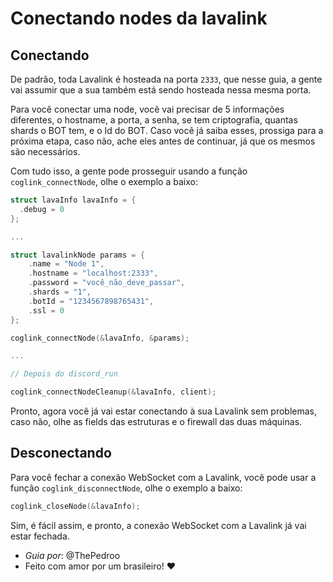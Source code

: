 # Conectando nodes da lavalink

## Conectando

De padrão, toda Lavalink é hosteada na porta `2333`, que nesse guia, a gente vai assumir que a sua também está sendo hosteada nessa mesma porta.

Para você conectar uma node, você vai precisar de 5 informações diferentes, o hostname, a porta, a senha, se tem criptografia, quantas shards o BOT tem, e o Id do BOT. Caso você já saiba esses, prossiga para a próxima etapa, caso não, ache eles antes de continuar, já que os mesmos são necessários.

Com tudo isso, a gente pode prosseguir usando a função `coglink_connectNode`, olhe o exemplo a baixo:

```c
struct lavaInfo lavaInfo = {
  .debug = 0
};

...

struct lavalinkNode params = {
    .name = "Node 1",
    .hostname = "localhost:2333",
    .password = "você_não_deve_passar",
    .shards = "1",
    .botId = "1234567898765431",
    .ssl = 0
};

coglink_connectNode(&lavaInfo, &params);

...

// Depois do discord_run

coglink_connectNodeCleanup(&lavaInfo, client);
```

Pronto, agora você já vai estar conectando à sua Lavalink sem problemas, caso não, olhe as fields das estruturas e o firewall das duas máquinas.

## Desconectando

Para você fechar a conexão WebSocket com a Lavalink, você pode usar a função `coglink_disconnectNode`, olhe o exemplo a baixo:

```c
coglink_closeNode(&lavaInfo);
```

Sim, é fácil assim, e pronto, a conexão WebSocket com a Lavalink já vai estar fechada.

* *Guia por*: @ThePedroo
* Feito com amor por um brasileiro! ❤️
